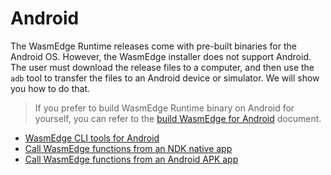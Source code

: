 # Android

The WasmEdge Runtime releases come with pre-built binaries for the Android OS. However, the WasmEdge installer does not support Android. The user must download the release files to a computer, and then use the `adb` tool to transfer the files to an Android device or simulator. We will show you how to do that.

> If you prefer to build WasmEdge Runtime binary on Android for yourself, you can refer to the [build WasmEdge for Android](../extend/build_for_android.md) document.

* [WasmEdge CLI tools for Android](android/cli.md)
* [Call WasmEdge functions from an NDK native app](android/ndk.md)
* [Call WasmEdge functions from an Android APK app](android/studio.md)
